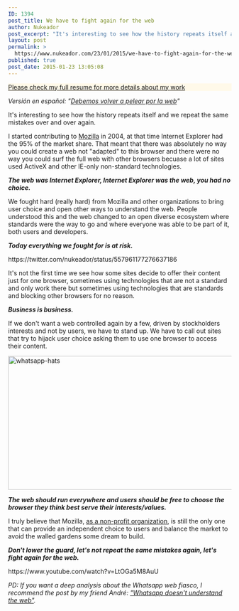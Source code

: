 ```yaml
---
ID: 1394
post_title: We have to fight again for the web
author: Nukeador
post_excerpt: "It's interesting to see how the history repeats itself and we repeat the same mistakes over and over again. Today, more than even, we need to fight again for the web."
layout: post
permalink: >
  https://www.nukeador.com/23/01/2015/we-have-to-fight-again-for-the-web/
published: true
post_date: 2015-01-23 13:05:08
---
```

<!-- wp:paragraph {"align":"center","style":{"color":{"background":"#fff9e9"}}} -->
<p class="has-text-align-center has-background" style="background-color:#fff9e9"><a href="https://www.nukeador.com/resume/" data-type="page" data-id="2167">Please check my full resume for more details about my work</a></p>
<!-- /wp:paragraph -->

<!-- wp:paragraph -->
<p></p>
<!-- /wp:paragraph -->

<p><em>Versión en español: "<a href="http://www.nukeador.com/23/01/2015/debemos-volver-a-pelear-por-la-web/">Debemos volver a pelear por la web</a>"</em></p>
<p>It's interesting to see how the history repeats itself and we repeat the same mistakes over and over again.</p>
<p>I started contributing to <a href="http://mozilla.org/">Mozilla</a> in 2004, at that time Internet Explorer had the 95% of the market share. That meant that there was absolutely no way you could create a web not "adapted" to this browser and there were no way you could surf the full web with other browsers becuase a lot of sites used ActiveX and other IE-only non-standard technologies.</p>
<p><strong><em>The web was Internet Explorer, Internet Explorer was the web, you had no choice.</em></strong></p>
<p>We fought hard (really hard) from Mozilla and other organizations to bring user choice and open other ways to understand the web. People understood this and the web changed to an open diverse ecosystem where standards were the way to go and where everyone was able to be part of it, both users and developers.</p>
<p><strong><em>Today everything we fought for is at risk.</em></strong></p>
<p>https://twitter.com/nukeador/status/557961177276637186</p>
<p>It's not the first time we see how some sites decide to offer their content just for one browser, sometimes using technologies that are not a standard and only work there but sometimes using technologies that are standards and blocking other browsers for no reason.</p>
<p><strong><em>Business is business. </em></strong></p>
<p>If we don't want a web controlled again by a few, driven by stockholders interests and not by users, we have to stand up. We have to call out sites that try to hijack user choice asking them to use one browser to access their content.</p>
<p><img class="aligncenter size-full wp-image-1396" src="http://www.nukeador.com/wp-content/uploads/2015/01/whatsapp-hats.png" alt="whatsapp-hats" width="861" height="301"></p>
<p><strong><em>The web should run everywhere and users should be free to choose the browser they think best serve their interests/values.</em></strong></p>
<p>I truly believe that Mozilla, <a title="Mozilla's mission" href="http://mozilla.org/mission">as a non-profit organization</a>, is still the only one that can provide an independent choice to users and balance the market to avoid the walled gardens some dream to build.</p>
<p><em><strong>Don't lower the guard, let's not repeat the same mistakes again, let's fight again for the web.</strong></em></p>
<p>https://www.youtube.com/watch?v=LtOGa5M8AuU</p>
<p><em>PD: If you want a deep analysis about the Whatsapp web fiasco, I recommend the post by my friend André: <a title="No, they don't" href="http://andregarzia.com/posts/en/whatsappdoesntunderstandtheweb/">"Whatsapp doesn't understand the web"</a>.</em></p>
